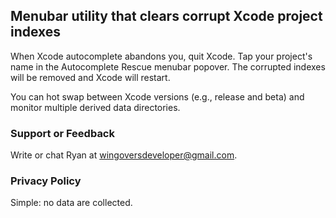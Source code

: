 ## Menubar utility that clears corrupt Xcode project indexes

When Xcode autocomplete abandons you, quit Xcode. Tap your project's name in the Autocomplete Rescue menubar popover. The corrupted indexes will be removed and Xcode will restart.

You can hot swap between Xcode versions (e.g., release and beta) and monitor multiple derived data directories.

### Support or Feedback

Write or chat Ryan at [wingoversdeveloper@gmail.com](mailto:wingoversdeveloper@gmail.com).

### Privacy Policy

Simple: no data are collected.

